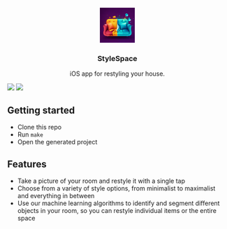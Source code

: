 <a name="readme-top"></a>

<div align="center">
  <a href="https://github.com/StyleSpaceAI/StyleSpace">
    <img src="App/Resources/Assets.xcassets/AppIcon.appiconset/ios-marketing.png" alt="Logo" width="80" height="80">
  </a>

<h3 align="center">StyleSpace</h3>
  <p align="center">
    iOS app for restyling your house.
  </p>
</div>

<p>
<img src="https://img.shields.io/badge/License-GPL3-blue.svg" />
<img src="https://img.shields.io/badge/Platforms-iOS-3876D3.svg" />
</p>

## Getting started
- Clone this repo
- Run `make`
- Open the generated project

## Features
- Take a picture of your room and restyle it with a single tap
- Choose from a variety of style options, from minimalist to maximalist and everything in between
- Use our machine learning algorithms to identify and segment different objects in your room, so you can restyle individual items or the entire space

